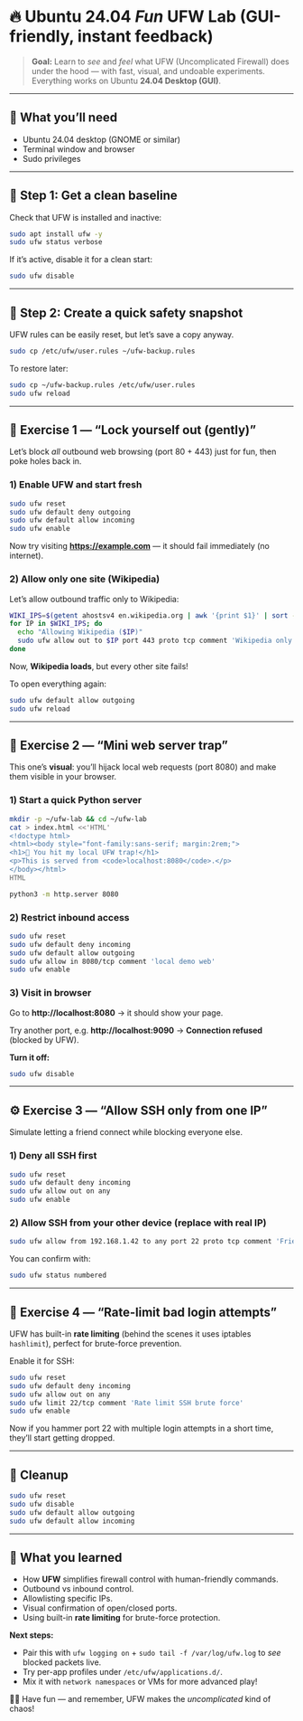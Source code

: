 # 🔥 Ubuntu 24.04 *Fun* UFW Lab (GUI-friendly, instant feedback)

> **Goal:** Learn to *see* and *feel* what UFW (Uncomplicated Firewall) does under the hood — with fast, visual, and undoable experiments. Everything works on Ubuntu **24.04 Desktop (GUI)**.

---

## 🧰 What you’ll need

- Ubuntu 24.04 desktop (GNOME or similar)
- Terminal window and browser
- Sudo privileges

---

## 🚀 Step 1: Get a clean baseline

Check that UFW is installed and inactive:

```bash
sudo apt install ufw -y
sudo ufw status verbose
```

If it’s active, disable it for a clean start:

```bash
sudo ufw disable
```

---

## 🧯 Step 2: Create a quick safety snapshot

UFW rules can be easily reset, but let’s save a copy anyway.

```bash
sudo cp /etc/ufw/user.rules ~/ufw-backup.rules
```

To restore later:

```bash
sudo cp ~/ufw-backup.rules /etc/ufw/user.rules
sudo ufw reload
```

---

## 🧪 Exercise 1 — “Lock yourself out (gently)”

Let’s block *all* outbound web browsing (port 80 + 443) just for fun, then poke holes back in.

### 1) Enable UFW and start fresh

```bash
sudo ufw reset
sudo ufw default deny outgoing
sudo ufw default allow incoming
sudo ufw enable
```

Now try visiting **https://example.com** — it should fail immediately (no internet).

### 2) Allow only one site (Wikipedia)

Let’s allow outbound traffic only to Wikipedia:

```bash
WIKI_IPS=$(getent ahostsv4 en.wikipedia.org | awk '{print $1}' | sort -u)
for IP in $WIKI_IPS; do
  echo "Allowing Wikipedia ($IP)"
  sudo ufw allow out to $IP port 443 proto tcp comment 'Wikipedia only'
done
```

Now, **Wikipedia loads**, but every other site fails!

To open everything again:

```bash
sudo ufw default allow outgoing
sudo ufw reload
```

---

## 🎨 Exercise 2 — “Mini web server trap”

This one’s **visual**: you’ll hijack local web requests (port 8080) and make them visible in your browser.

### 1) Start a quick Python server

```bash
mkdir -p ~/ufw-lab && cd ~/ufw-lab
cat > index.html <<'HTML'
<!doctype html>
<html><body style="font-family:sans-serif; margin:2rem;">
<h1>👋 You hit my local UFW trap!</h1>
<p>This is served from <code>localhost:8080</code>.</p>
</body></html>
HTML

python3 -m http.server 8080
```

### 2) Restrict inbound access

```bash
sudo ufw reset
sudo ufw default deny incoming
sudo ufw default allow outgoing
sudo ufw allow in 8080/tcp comment 'local demo web'
sudo ufw enable
```

### 3) Visit in browser

Go to **http://localhost:8080** → it should show your page.

Try another port, e.g. **http://localhost:9090** → **Connection refused** (blocked by UFW).

**Turn it off:**

```bash
sudo ufw disable
```

---

## ⚙️ Exercise 3 — “Allow SSH only from one IP”

Simulate letting a friend connect while blocking everyone else.

### 1) Deny all SSH first

```bash
sudo ufw reset
sudo ufw default deny incoming
sudo ufw allow out on any
sudo ufw enable
```

### 2) Allow SSH from your other device (replace with real IP)

```bash
sudo ufw allow from 192.168.1.42 to any port 22 proto tcp comment 'Friend SSH only'
```

You can confirm with:

```bash
sudo ufw status numbered
```

---

## 🧩 Exercise 4 — “Rate-limit bad login attempts”

UFW has built-in **rate limiting** (behind the scenes it uses iptables `hashlimit`), perfect for brute-force prevention.

Enable it for SSH:

```bash
sudo ufw reset
sudo ufw default deny incoming
sudo ufw allow out on any
sudo ufw limit 22/tcp comment 'Rate limit SSH brute force'
sudo ufw enable
```

Now if you hammer port 22 with multiple login attempts in a short time, they’ll start getting dropped.

---

## 🧹 Cleanup

```bash
sudo ufw reset
sudo ufw disable
sudo ufw default allow outgoing
sudo ufw default allow incoming
```

---

## 🧠 What you learned

- How **UFW** simplifies firewall control with human-friendly commands.
- Outbound vs inbound control.
- Allowlisting specific IPs.
- Visual confirmation of open/closed ports.
- Using built-in **rate limiting** for brute-force protection.

**Next steps:**  
- Pair this with `ufw logging on` + `sudo tail -f /var/log/ufw.log` to *see* blocked packets live.  
- Try per-app profiles under `/etc/ufw/applications.d/`.  
- Mix it with `network namespaces` or VMs for more advanced play!

🧑‍💻 Have fun — and remember, UFW makes the *uncomplicated* kind of chaos!